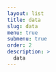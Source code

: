 ```yaml
---
layout: list
title: data
slug: data
menu: true
submenu: true
order: 2
description: >
  data
---
```


